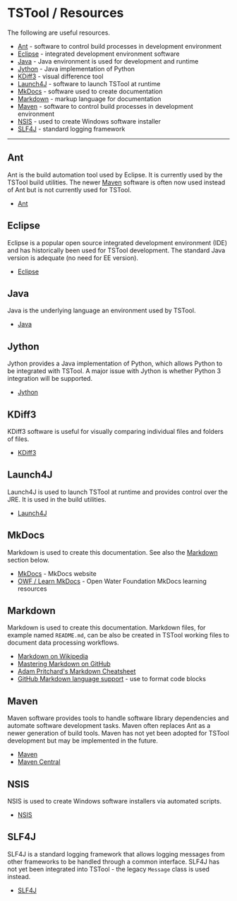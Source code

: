 # TSTool / Resources #

The following are useful resources.

* [Ant](#ant) - software to control build processes in development environment
* [Eclipse](#eclipse) - integrated development environment software
* [Java](#java) - Java environment is used for development and runtime
* [Jython](#jython) - Java implementation of Python
* [KDiff3](#kdiff3) - visual difference tool
* [Launch4J](#launch4j) - software to launch TSTool at runtime
* [MkDocs](#mkdocs) - software used to create documentation
* [Markdown](#markdown) - markup language for documentation
* [Maven](#maven) - software to control build processes in development environment
* [NSIS](#nsis) - used to create Windows software installer
* [SLF4J](#slf4j) - standard logging framework

--------------------

## Ant ##

Ant is the build automation tool used by Eclipse.
It is currently used by the TSTool build utilities.
The newer [Maven](#maven) software is often now used instead of Ant but is not currently used for TSTool.

* [Ant](https://ant.apache.org/)

## Eclipse ##

Eclipse is a popular open source integrated development environment (IDE) and has
historically been used for TSTool development.
The standard Java version is adequate (no need for EE version).

* [Eclipse](https://www.eclipse.org/ide/)

## Java ##

Java is the underlying language an environment used by TSTool.

* [Java](https://www.oracle.com/java/index.html)

## Jython ##

Jython provides a Java implementation of Python, which allows Python to be integrated with TSTool.
A major issue with Jython is whether Python 3 integration will be supported.

* [Jython](http://www.jython.org/)

## KDiff3 ##

KDiff3 software is useful for visually comparing individual files and folders of files.

* [KDiff3](http://kdiff3.sourceforge.net/)

## Launch4J ##

Launch4J is used to launch TSTool at runtime and provides control over the JRE.
It is used in the build utilities.

* [Launch4J](http://launch4j.sourceforge.net/)

## MkDocs ##

Markdown is used to create this documentation. See also the [Markdown](#markdown) section below.

* [MkDocs](http://www.mkdocs.org/) - MkDocs website
* [OWF / Learn MkDocs](http://learn.openwaterfoundation.org/owf-learn-mkdocs/) - Open Water Foundation MkDocs learning resources

## Markdown ##

Markdown is used to create this documentation.
Markdown files, for example named `README.md`, can be also be created in TSTool working files to
document data processing workflows.

* [Markdown on Wikipedia](https://en.wikipedia.org/wiki/Markdown)
* [Mastering Markdown on GitHub](https://guides.github.com/features/mastering-markdown/)
* [Adam Pritchard's Markdown Cheatsheet](https://github.com/adam-p/markdown-here/wiki/Markdown-Cheatsheet)
* [GitHub Markdown language support](https://github.com/github/linguist/blob/master/lib/linguist/languages.yml) - use to format code blocks

## Maven ##

Maven software provides tools to handle software library dependencies and automate software development tasks.
Maven often replaces Ant as a newer generation of build tools.
Maven has not yet been adopted for TSTool development but may be implemented in the future.

* [Maven](https://maven.apache.org/)
* [Maven Central](https://search.maven.org/)

## NSIS ##

NSIS is used to create Windows software installers via automated scripts.

* [NSIS](https://sourceforge.net/projects/nsis/)

## SLF4J ##

SLF4J is a standard logging framework that allows logging messages from other frameworks
to be handled through a common interface.
SLF4J has not yet been integrated into TSTool - the legacy `Message` class is used instead.

* [SLF4J](https://www.slf4j.org/)
